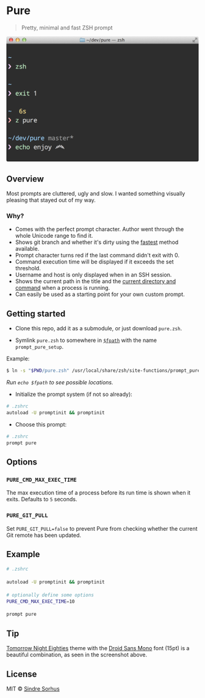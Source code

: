 # Pure

> Pretty, minimal and fast ZSH prompt

![screenshot](screenshot.png)


## Overview

Most prompts are cluttered, ugly and slow. I wanted something visually pleasing that stayed out of my way.

### Why?

- Comes with the perfect prompt character. Author went through the whole Unicode range to find it.
- Shows git branch and whether it's dirty using the [fastest](https://gist.github.com/3898739) method available.
- Prompt character turns red if the last command didn't exit with 0.
- Command execution time will be displayed if it exceeds the set threshold.
- Username and host is only displayed when in an SSH session.
- Shows the current path in the title and the [current directory and command](screenshot-title-cmd.png) when a process is running.
- Can easily be used as a starting point for your own custom prompt.


## Getting started

- Clone this repo, add it as a submodule, or just download `pure.zsh`.

- Symlink `pure.zsh` to somewhere in [`$fpath`](http://www.refining-linux.org/archives/46/ZSH-Gem-12-Autoloading-functions/) with the name `prompt_pure_setup`.

Example:

```sh
$ ln -s "$PWD/pure.zsh" /usr/local/share/zsh/site-functions/prompt_pure_setup
```
*Run `echo $fpath` to see possible locations.*

- Initialize the prompt system (if not so already):

```sh
# .zshrc
autoload -U promptinit && promptinit
```

- Choose this prompt:

```sh
# .zshrc
prompt pure
```


## Options

### `PURE_CMD_MAX_EXEC_TIME`

The max execution time of a process before its run time is shown when it exits. Defaults to `5` seconds.

### `PURE_GIT_PULL`

Set `PURE_GIT_PULL=false` to prevent Pure from checking whether the current Git remote has been updated.

## Example

```sh
# .zshrc

autoload -U promptinit && promptinit

# optionally define some options
PURE_CMD_MAX_EXEC_TIME=10

prompt pure
```


## Tip

[Tomorrow Night Eighties](https://github.com/chriskempson/tomorrow-theme) theme with the [Droid Sans Mono](http://www.google.com/webfonts/specimen/Droid+Sans+Mono) font (15pt) is a beautiful combination, as seen in the screenshot above.


## License

MIT © [Sindre Sorhus](http://sindresorhus.com)
